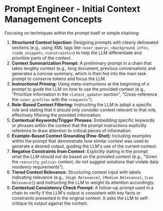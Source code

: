 # Prompt Engineer - Initial Context Management Concepts

Focusing on techniques within the prompt itself or simple chaining:

1.  **Structured Context Injection:** Designing prompts with clearly delineated sections (e.g., using XML tags like `<user_query>`, `<background_info>`, `<code_snippet>`, `<constraints>`) to help the LLM differentiate and prioritize parts of the context.
2.  **Context Summarization Prompt:** A preliminary prompt in a chain that takes lengthy context (e.g., long document, previous conversation) and generates a concise summary, which is then fed into the main task prompt to conserve tokens and focus the LLM.
3.  **Instructional Priming:** Using meta-instructions at the beginning of a prompt to guide the LLM on *how* to use the provided context (e.g., "Prioritize information in the `<latest_update>` section", "Cross-reference the `<user_profile>` with the `<request>`").
4.  **Role-Based Context Filtering:** Instructing the LLM to adopt a specific role and stating that it should only consider context relevant to that role, effectively filtering the provided information.
5.  **Contextual Keywords/Trigger Phrases:** Embedding specific keywords or phrases within the context that the prompt instructions explicitly reference to draw attention to critical pieces of information.
6.  **Example-Based Context Grounding (Few-Shot):** Including examples within the prompt that demonstrate *how* similar context was used to generate a desired output, guiding the LLM's use of the current context.
7.  **Negative Constraints from Context:** Explicitly stating in the prompt what the LLM *should not* do based on the provided context (e.g., "Given the `<security_policy>` context, do not suggest solutions that violate data residency requirements").
8.  **Tiered Context Relevance:** Structuring context input with labels indicating relevance (e.g., `[High Relevance]`, `[Medium Relevance]`, `[Low Relevance]`) and instructing the LLM to weight its attention accordingly.
9.  **Contextual Consistency Check Prompt:** A follow-up prompt used in a chain to verify if the LLM's output is consistent with key facts or constraints presented in the original context. It asks the LLM to self-critique its output against the context. 